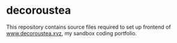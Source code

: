 # decoroustea
This repository contains source files required to set up frontend of www.decoroustea.xyz, my sandbox coding portfolio.
